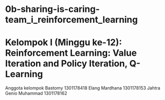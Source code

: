 # 0b-sharing-is-caring-team_i_reinforcement_learning

# Kelompok I (Minggu ke-12): Reinforcement Learning: Value Iteration and Policy Iteration, Q-Learning

Anggota kelompok
Bastomy 1301178418
Elang Mardhana 1301178153
Jahtra Genio Muhammad 1301178162

